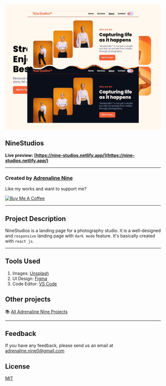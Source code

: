 <img src="https://raw.githubusercontent.com/Adrenaline9/NineStudios/main/src/assets/images/image7.jpg" alt="NineStudios" />

## NineStudios

**Live preview: [https://nine-studios.netlify.app/](https://nine-studios.netlify.app/)**

---

### Created by [Adrenaline Nine](https://t.me/Adrenaline_Nine)

Like my works and want to support me?

<a href="https://www.buymeacoffee.com/adrenaline9" target="_blank"><img src="https://cdn.buymeacoffee.com/buttons/v2/default-blue.png" alt="Buy Me A Coffee" style="height: 45px !important;width: 162.75px !important;" ></a>

---

## Project Description

NineStudios is a landing page for a photography studio. It is a well-designed and `responsive` landing page with `dark mode` feature. It's basically created with `react js`.


---

## Tools Used

1. Images: [Unsplash](https://unsplash.com/)
1. UI Design: [Figma](https://www.figma.com/)
1. Code Editor: [VS Code](https://code.visualstudio.com/)

## Other projects

📚 [All Adrenaline Nine Projects](https://github.com/Adrenaline9/A9-projects)


---

## Feedback

If you have any feedback, please send us an email at adrenaline.nine0@gmail.com

## License

[MIT](https://choosealicense.com/licenses/mit/)


